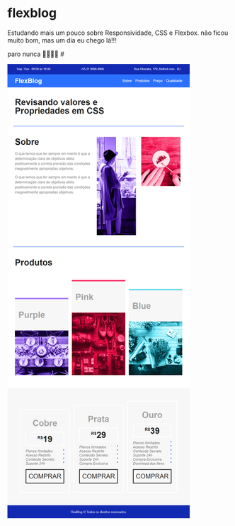# flexblog
Estudando mais um pouco sobre Responsividade, CSS e Flexbox. não ficou muito bom, mas um dia eu chego lá!!!

paro nunca 🦾👩🏻‍💻 #

![alt text](https://github.com/Thiagobarroso/flexblog/blob/main/img-projeto.png "Logo Title Text 1")
